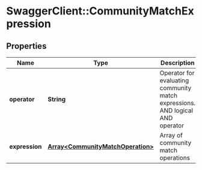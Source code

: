 # SwaggerClient::CommunityMatchExpression

## Properties
Name | Type | Description | Notes
------------ | ------------- | ------------- | -------------
**operator** | **String** | Operator for evaluating community match expressions. AND logical AND operator  | [optional] 
**expression** | [**Array&lt;CommunityMatchOperation&gt;**](CommunityMatchOperation.md) | Array of community match operations | 


